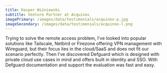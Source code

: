 ```yaml
---
title: Kacper Wiśniewski
subtitle: Venture Partner at Acquinox
imagePrimary: /images/data/testimonials/acquinox-p.jpg
imageSecondary: /images/data/testimonials/acquinox-l.png
---
```


Trying to solve the remote access problem, I’ve looked into popular solutions like Tailscale, Netbird or Firezone offering VPN management with Wireguard, but their focus lies in the cloud/SaaS and does not fit our scenario perfectly. Then I’ve discovered Defguard which is designed with private cloud use cases in mind and offers built in identity and SSO. With Defguard documentation and support the evaluation was fast and easy.

